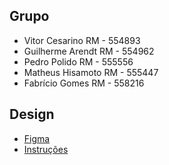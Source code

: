 ## Grupo
- Vitor Cesarino RM - 554893
- Guilherme Arendt RM - 554962
- Pedro Polido RM - 555556
- Matheus Hisamoto RM - 555447
- Fabrício Gomes RM - 558216
## Design
- [Figma](https://www.figma.com/design/9UoO20oNMIsv7BWpXpRiHP/Plataforma-de-v%C3%ADdeos)
- [Instruções](https://cherry-client-b8f.notion.site/Orienta-es-CP1-React-c9c2c2b8427b44a6b5338fc43f3c981b)
